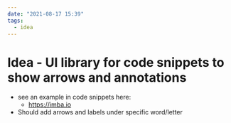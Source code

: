 ```yaml
---
date: "2021-08-17 15:39"
tags:
  - idea
---
```


# Idea - UI library for code snippets to show arrows and annotations

* see an example in code snippets here:
  * https://imba.io
* Should add arrows and labels under specific word/letter
